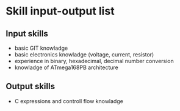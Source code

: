 # Skill input-output list

## Input skills
- basic GIT knowladge
- basic electronics knowladge (voltage, current, resistor)
- experience in binary, hexadecimal, decimal number conversion
- knowladge of ATmega168PB architecture

## Output skills
- C expressions and controll flow knowladge
